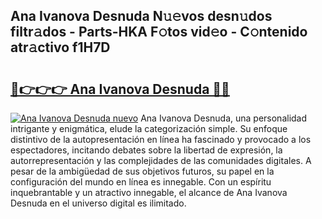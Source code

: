 ## Ana Ivanova Desnuda N𝚞𝚎vos desn𝚞dos filtr𝚊dos - Parts-HKA F𝚘tos vid𝚎o - C𝚘ntenido atr𝚊ctivo f1H7D

# <h2><a href="http://mb5tcta.tromn.icu/?c=Ana+Ivanova+Desnuda">🔗👉👉👉 Ana Ivanova Desnuda 🔗🔗</a></h2>

[![Ana Ivanova Desnuda nuevo](https://i.imgur.com/pEAQMta.gif)](http://mb5tcta.tromn.icu/?c=Ana+Ivanova+Desnuda)
Ana Ivanova Desnuda, una personalidad intrigante y enigmática, elude la categorización simple. Su enfoque distintivo de la autopresentación en línea ha fascinado y provocado a los espectadores, incitando debates sobre la libertad de expresión, la autorrepresentación y las complejidades de las comunidades digitales. A pesar de la ambigüedad de sus objetivos futuros, su papel en la configuración del mundo en línea es innegable. Con un espíritu inquebrantable y un atractivo innegable, el alcance de Ana Ivanova Desnuda en el universo digital es ilimitado.
